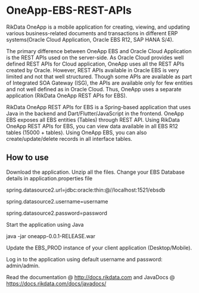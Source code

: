 # OneApp-EBS-REST-APIs
RikData OneApp is a mobile application for creating, viewing, and updating various business-related documents and transactions in different ERP systems(Oracle Cloud Application, Oracle EBS R12, SAP HANA S/4). 

The primary difference between OneApp EBS and Oracle Cloud Application is the REST APIs used on the server-side. As Oracle Cloud provides well defined REST APIs for Cloud application, OneApp uses all the REST APIs created by Oracle. However, REST APIs available in Oracle EBS is very limited and not that well structured. Though some APIs are available as part of Integrated SOA Gateway (ISG), the APIs are available only for few entities and not well defined as in Oracle Cloud. Thus, OneApp uses a separate application (RikData OneApp REST APIs for EBS).

RikData OneApp REST APIs for EBS is a Spring-based application that uses Java in the backend and Dart/Flutter/JavaScript in the frontend. OneApp EBS exposes all EBS entities (Tables) through REST API. Using RikData OneApp REST APIs for EBS, you can view data available in all EBS R12 tables (15000 + tables). Using OneApp EBS, you can also create/update/delete records in all interface tables.


## How to use
Download the application. 
Unzip all the files.
Change your EBS Database details in application.properties file

spring.datasource2.url=jdbc:oracle:thin:@//localhost:1521/ebsdb

spring.datasource2.username=username

spring.datasource2.password=password

Start the application using Java

java -jar oneapp-0.0.1-RELEASE.war

Update the EBS_PROD instance of your client application (Desktop/Mobile).

Log in to the application using default username and password: admin/admin.

Read the documentation @ http://docs.rikdata.com and JavaDocs @ https://docs.rikdata.com/docs/javadocs/

